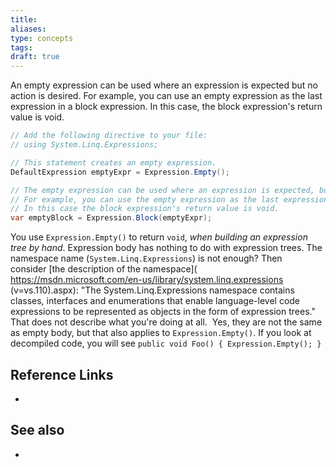 ```yaml
---
title: 
aliases: 
type: concepts
tags: 
draft: true
---
```


An empty expression can be used where an expression is expected but no action is desired. For example, you can use an empty expression as the last expression in a block expression. In this case, the block expression's return value is void.

```c#
// Add the following directive to your file:
// using System.Linq.Expressions;

// This statement creates an empty expression.
DefaultExpression emptyExpr = Expression.Empty();

// The empty expression can be used where an expression is expected, but no action is desired.
// For example, you can use the empty expression as the last expression in the block expression.
// In this case the block expression's return value is void.
var emptyBlock = Expression.Block(emptyExpr);
```

You use `Expression.Empty()` to return `void`, _when building an expression tree by hand_. Expression body has nothing to do with expression trees.
The namespace name (`System.Linq.Expressions`) is not enough? Then consider [the description of the namespace]( https://msdn.microsoft.com/en-us/library/system.linq.expressions (v=vs.110).aspx): "The System.Linq.Expressions namespace contains classes, interfaces and enumerations that enable language-level code expressions to be represented as objects in the form of expression trees." That does not describe what you're doing at all. 
Yes, they are not the same as empty body, but that also applies to `Expression.Empty()`. If you look at decompiled code, you will see `public void Foo() { Expression.Empty(); }`

<!-- ## Possible future work

-  -->

## Reference Links

- 

## See also

- 